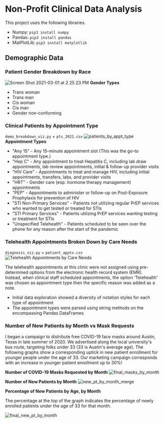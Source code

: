 # Non-Profit Clinical Data Analysis
This project uses the following libraries.
* Numpy: `pip3 install numpy`
* Pandas: `pip3 install pandas`
* MatPlotLib: `pip3 install matplotlib`

## Demographic Data
### Patient Gender Breakdown by Race
![Screen Shot 2021-03-01 at 2 25 23 PM](https://user-images.githubusercontent.com/65197541/136866084-cc587820-451c-4e49-9fef-80539fc12b9d.jpg)
**Gender Types**
* Trans woman
* Trans man
* Cis woman
* Cis man
* Gender non-conforming

### Clinical Patients by Appointment Type
`demo_breakdown_viz.py` + `pts_2021.csv`
![patients_by_appt_type](https://user-images.githubusercontent.com/65197541/136875269-93a98c2d-8432-411b-ad3a-30e2c8828302.png)
**Appointment Types**
* "Any 15" - Any 15-minute appointment slot (This was the go-to appointment type.)
* "Hep C" - Any appointment to treat Hepatitis C, including lab draw appointments, lab review appointments, initial & follow-up provider visits
* "HIV Care" - Appointments to treat and manage HIV, including initial appointments, transfers, labs, and provider visits
* "HRT" - Gender care (esp. hormone therapy management) appointments
* "PEP" - Appointments to administer or follow-up on Post-Exposure Prophylaxis for prevention of HIV
* "STI Non-Primary Services" - Patients not utilizing regular PrEP services who wanted to get tested or treated for STIs
* "STI Primary Services" - Patients utilizing PrEP services wanting testing or treatment for STIs
* "Unspecified Telehealth" - Patients scheduled to be seen over the phone for any reason after the start of the pandemic 

### Telehealth Appointments Broken Down by Care Needs
`diagnosis_viz.py` + `patient_appts.csv`
![Telehealth Appointments by Care Needs](https://user-images.githubusercontent.com/65197541/134558140-9f55dc1c-19bd-4b00-8244-aaca216f0d5d.PNG)


The telehealth appointments at this clinic were not assigned using pre-determined options from the electronic health record system (EMR). Instead, when clinical staff scheduled appointments, the option 'Telehealth' was chosen as appointment type then the specific reason was added as a note.

* Initial data exploration showed a diversity of notation styles for each type of appointment
* The appointment types were parsed using string methods on the encompassing Pandas DataFrames

### Number of New Patients by Month vs Mask Requests
I began a campaign to distribute free COVID-19 face masks around Austin, Texas in late summer of 2020. We advertised along the local university's bus route, targeting folks under 33 (33 is Austin's average age). The following graphs show a corresponding uptick in new patient enrollment for younger people under the age of 33. Our marketing campaign corresponds with an increase in younger patient enrollment up to 30%!

**Number of COVID-19 Masks Requested by Month**
![final_masks_by_month](https://user-images.githubusercontent.com/65197541/136866089-4de5bd21-20f0-4b1c-b72b-7daac23d7331.png)

**Number of New Patients by Month**
![new_pt_by_month_merge](https://user-images.githubusercontent.com/65197541/136866095-1374a585-dcb4-4274-8f6f-b42a5a23e490.png)

**Percentage of New Patients by Age, by Month**

The percentage at the top of the graph indicates the percentage of newly enrolled patients under the age of 33 for that month.


![final_new_pt_by_month](https://user-images.githubusercontent.com/65197541/136866076-41bc2857-449e-41f7-89b6-87d80820d0ce.png)
